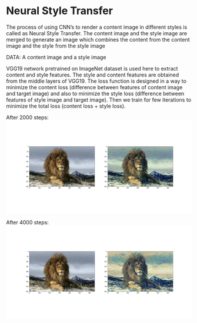 
# Neural Style Transfer

The process of using CNN’s to render a content image in different styles is called as Neural Style Transfer.
The content image and the style image are merged to generate an
image which combines the content from the content image and the
style from the style image

DATA: A content image and a style image

VGG19 network pretrained on ImageNet dataset is used here to extract content and style features. The style and content features are obtained from the middle layers of VGG19. The loss function is designed in a way to minimize the content loss (difference between features of content image and target image) and also to minimize the style loss (difference between features of style image and target image). Then we train for few iterations to minimize the total loss (content loss + style loss).

After 2000 steps:
![alt text](https://raw.githubusercontent.com/jayaramanjay97/CNN/master/epoch2000.png)


After 4000 steps:
![alt text](https://raw.githubusercontent.com/jayaramanjay97/CNN/master/epoch4000.png)
